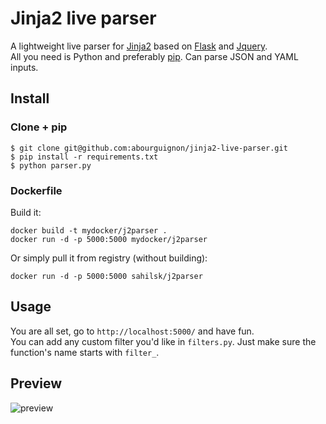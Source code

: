 # Jinja2 live parser

A lightweight live parser for [Jinja2](http://jinja.pocoo.org/docs/dev/) based on [Flask](http://flask.pocoo.org/) and [Jquery](http://jquery.com/).  
All you need is Python and preferably [pip](https://pypi.python.org/pypi/pip). Can parse JSON and YAML inputs.


## Install

### Clone + pip

    $ git clone git@github.com:abourguignon/jinja2-live-parser.git
    $ pip install -r requirements.txt
    $ python parser.py

### Dockerfile

Build it:

    docker build -t mydocker/j2parser .
    docker run -d -p 5000:5000 mydocker/j2parser

Or simply pull it from registry (without building):

    docker run -d -p 5000:5000 sahilsk/j2parser


## Usage

You are all set, go to `http://localhost:5000/` and have fun.  
You can add any custom filter you'd like in `filters.py`.  Just make sure the function's name starts with `filter_`.


## Preview

![preview](http://i.imgur.com/T65xjAf.png)

